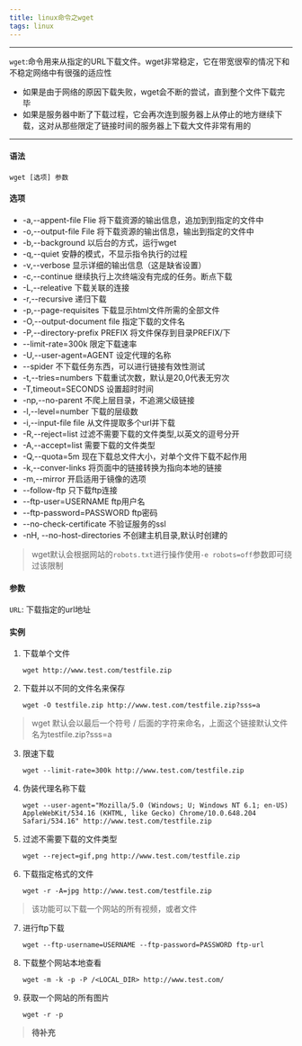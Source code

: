 ```yaml
---
title: linux命令之wget
tags: linux
---
```


---------------------------------------------------
`wget`:命令用来从指定的URL下载文件。wget非常稳定，它在带宽很窄的情况下和不稳定网络中有很强的适应性

* 如果是由于网络的原因下载失败，wget会不断的尝试，直到整个文件下载完毕
* 如果是服务器中断了下载过程，它会再次连到服务器上从停止的地方继续下载，这对从那些限定了链接时间的服务器上下载大文件非常有用的
--------------------------------------------------
<!--more-->

#### 语法

`wget [选项] 参数`

#### 选项

* -a,--appent-file Flie 将下载资源的输出信息，追加到到指定的文件中
* -o,--output-file File 将下载资源的输出信息，输出到指定的文件中
* -b,--background 以后台的方式，运行wget
* -q,--quiet 安静的模式，不显示指令执行的过程
* -v,--verbose 显示详细的输出信息（这是缺省设置）
*  -c,--continue 继续执行上次终端没有完成的任务。断点下载
* -L,--releative 下载关联的连接
* -r,--recursive 递归下载
* -p,--page-requisites  下载显示html文件所需的全部文件
* -O,--output-document file 指定下载的文件名
* -P,--directory-prefix PREFIX 将文件保存到目录PREFIX/下
* --limit-rate=300k 限定下载速率
* -U,--user-agent=AGENT 设定代理的名称
* --spider 不下载任务东西，可以进行链接有效性测试
* -t,--tries=numbers 下载重试次数，默认是20,0代表无穷次
* -T,timeout=SECONDS 设置超时时间
* -np,--no-parent 不爬上层目录，不追溯父级链接
* -l,--level=number 下载的层级数
* -i,--input-file file 从文件提取多个url并下载
* -R,--reject=list 过滤不需要下载的文件类型,以英文的逗号分开
* -A,--accept=list 需要下载的文件类型
* -Q,--quota=5m 现在下载总文件大小，对单个文件下载不起作用
* -k,--conver-links 将页面中的链接转换为指向本地的链接
* -m,--mirror 开启适用于镜像的选项
* --follow-ftp 只下载ftp连接
* --ftp-user=USERNAME ftp用户名
* --ftp-password=PASSWORD ftp密码
* --no-check-certificate 不验证服务的ssl
* -nH, --no-host-directories 不创建主机目录,默认时创建的

>wget默认会根据网站的`robots.txt`进行操作使用`-e robots=off`参数即可绕过该限制

#### 参数

 `URL`: 下载指定的url地址


#### 实例

1. 下载单个文件

    `wget http://www.test.com/testfile.zip`

2. 下载并以不同的文件名来保存

    `wget -O testfile.zip http://www.test.com/testfile.zip?sss=a`
>wget 默认会以最后一个符号 / 后面的字符来命名，上面这个链接默认文件名为testfile.zip?sss=a

3. 限速下载

    `wget --limit-rate=300k http://www.test.com/testfile.zip`

4. 伪装代理名称下载

    `wget --user-agent="Mozilla/5.0 (Windows; U; Windows NT 6.1; en-US) AppleWebKit/534.16 (KHTML, like Gecko) Chrome/10.0.648.204 Safari/534.16" http://www.test.com/testfile.zip`

5. 过滤不需要下载的文件类型

    `wget --reject=gif,png http://www.test.com/testfile.zip`

6. 下载指定格式的文件

    `wget -r -A=jpg http://www.test.com/testfile.zip`
>该功能可以下载一个网站的所有视频，或者文件

7. 进行ftp下载

    `wget --ftp-username=USERNAME --ftp-password=PASSWORD ftp-url`

8. 下载整个网站本地查看

    `wget -m -k -p -P /<LOCAL_DIR> http://www.test.com/`

9. 获取一个网站的所有图片

    `wget -r -p `




>**待补充**